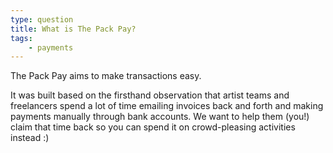 ```yaml
---
type: question
title: What is The Pack Pay?
tags:
    - payments
---
```


The Pack Pay aims to make transactions easy.

It was built based on the firsthand observation that artist teams and freelancers spend a lot of time emailing invoices back and forth and making payments manually through bank accounts. We want to help them (you!) claim that time back so you can spend it on crowd-pleasing activities instead :)
